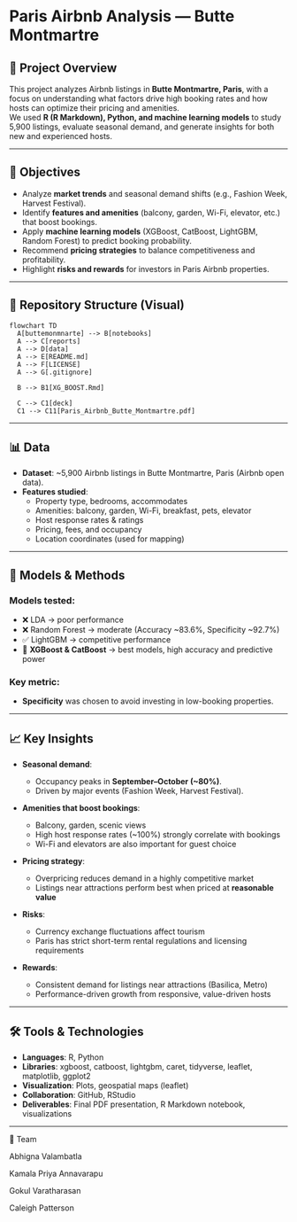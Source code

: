 # Paris Airbnb Analysis — Butte Montmartre

## 📌 Project Overview
This project analyzes Airbnb listings in **Butte Montmartre, Paris**, with a focus on understanding what factors drive high booking rates and how hosts can optimize their pricing and amenities.  
We used **R (R Markdown), Python, and machine learning models** to study 5,900 listings, evaluate seasonal demand, and generate insights for both new and experienced hosts.

---

## 🎯 Objectives
- Analyze **market trends** and seasonal demand shifts (e.g., Fashion Week, Harvest Festival).
- Identify **features and amenities** (balcony, garden, Wi-Fi, elevator, etc.) that boost bookings.
- Apply **machine learning models** (XGBoost, CatBoost, LightGBM, Random Forest) to predict booking probability.
- Recommend **pricing strategies** to balance competitiveness and profitability.
- Highlight **risks and rewards** for investors in Paris Airbnb properties.

---

## 📂 Repository Structure (Visual)

```mermaid
flowchart TD
  A[buttemonmnarte] --> B[notebooks]
  A --> C[reports]
  A --> D[data]
  A --> E[README.md]
  A --> F[LICENSE]
  A --> G[.gitignore]

  B --> B1[XG_BOOST.Rmd]

  C --> C1[deck]
  C1 --> C11[Paris_Airbnb_Butte_Montmartre.pdf]
```
---

## 📊 Data
- **Dataset**: ~5,900 Airbnb listings in Butte Montmartre, Paris (Airbnb open data).  
- **Features studied**:
  - Property type, bedrooms, accommodates  
  - Amenities: balcony, garden, Wi-Fi, breakfast, pets, elevator  
  - Host response rates & ratings  
  - Pricing, fees, and occupancy  
  - Location coordinates (used for mapping)  

---

## 🧪 Models & Methods
### Models tested:
- ❌ LDA → poor performance  
- ❌ Random Forest → moderate (Accuracy ~83.6%, Specificity ~92.7%)  
- ✅ LightGBM → competitive performance  
- 🌟 **XGBoost & CatBoost** → best models, high accuracy and predictive power  

### Key metric:  
- **Specificity** was chosen to avoid investing in low-booking properties.

---

## 📈 Key Insights
- **Seasonal demand**:  
  - Occupancy peaks in **September–October (~80%)**.  
  - Driven by major events (Fashion Week, Harvest Festival).  

- **Amenities that boost bookings**:  
  - Balcony, garden, scenic views  
  - High host response rates (~100%) strongly correlate with bookings  
  - Wi-Fi and elevators are also important for guest choice  

- **Pricing strategy**:  
  - Overpricing reduces demand in a highly competitive market  
  - Listings near attractions perform best when priced at **reasonable value**  

- **Risks**:  
  - Currency exchange fluctuations affect tourism  
  - Paris has strict short-term rental regulations and licensing requirements  

- **Rewards**:  
  - Consistent demand for listings near attractions (Basilica, Metro)  
  - Performance-driven growth from responsive, value-driven hosts  

---

## 🛠️ Tools & Technologies
- **Languages**: R, Python  
- **Libraries**: xgboost, catboost, lightgbm, caret, tidyverse, leaflet, matplotlib, ggplot2  
- **Visualization**: Plots, geospatial maps (leaflet)  
- **Collaboration**: GitHub, RStudio  
- **Deliverables**: Final PDF presentation, R Markdown notebook, visualizations  

---

👥 Team

Abhigna Valambatla

Kamala Priya Annavarapu

Gokul Varatharasan

Caleigh Patterson
